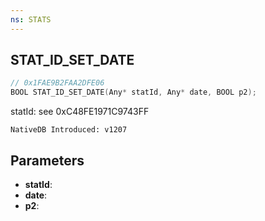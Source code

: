 ```yaml
---
ns: STATS
---
```

## STAT_ID_SET_DATE

```c
// 0x1FAE9B2FAA2DFE06
BOOL STAT_ID_SET_DATE(Any* statId, Any* date, BOOL p2);
```

statId: see 0xC48FE1971C9743FF

```
NativeDB Introduced: v1207
```

## Parameters
* **statId**:
* **date**:
* **p2**:
